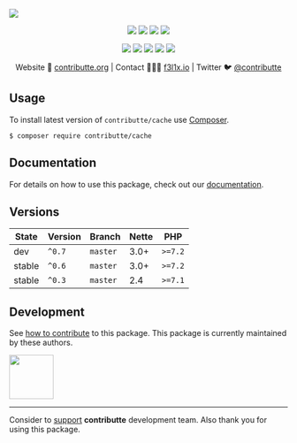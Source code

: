 ![](https://heatbadger.now.sh/github/readme/contributte/cache/)

<p align=center>
  <a href="https://github.com/contributte/cache/actions"><img src="https://badgen.net/github/checks/contributte/cache/master?cache=300"></a>
  <a href="https://coveralls.io/r/contributte/cache"><img src="https://badgen.net/coveralls/c/github/contributte/cache?cache=300"></a>
  <a href="https://packagist.org/packages/contributte/cache"><img src="https://badgen.net/packagist/dm/contributte/cache"></a>
  <a href="https://packagist.org/packages/contributte/cache"><img src="https://badgen.net/packagist/v/contributte/cache"></a>
</p>
<p align=center>
  <a href="https://packagist.org/packages/contributte/cache"><img src="https://badgen.net/packagist/php/contributte/cache"></a>
  <a href="https://github.com/contributte/cache"><img src="https://badgen.net/github/license/contributte/cache"></a>
  <a href="https://bit.ly/ctteg"><img src="https://badgen.net/badge/support/gitter/cyan"></a>
  <a href="https://bit.ly/cttfo"><img src="https://badgen.net/badge/support/forum/yellow"></a>
  <a href="https://contributte.org/partners.html"><img src="https://badgen.net/badge/sponsor/donations/F96854"></a>
</p>

<p align=center>
Website 🚀 <a href="https://contributte.org">contributte.org</a> | Contact 👨🏻‍💻 <a href="https://f3l1x.io">f3l1x.io</a> | Twitter 🐦 <a href="https://twitter.com/contributte">@contributte</a>
</p>

## Usage

To install latest version of `contributte/cache` use [Composer](https://getcomposer.org).

```
$ composer require contributte/cache
```

## Documentation

For details on how to use this package, check out our [documentation](.docs).

## Versions

| State       | Version | Branch   | Nette | PHP     |
|-------------|---------|----------|-------|---------|
| dev         | `^0.7`  | `master` | 3.0+  | `>=7.2` |
| stable      | `^0.6`  | `master` | 3.0+  | `>=7.2` |
| stable      | `^0.3`  | `master` | 2.4   | `>=7.1` |

## Development

See [how to contribute](https://contributte.org) to this package. This package is currently maintained by these authors.

<a href="https://github.com/f3l1x">
    <img width="80" height="80" src="https://avatars2.githubusercontent.com/u/538058?v=3&s=80">
</a>

-----

Consider to [support](https://contributte.org/partners) **contributte** development team.
Also thank you for using this package.
